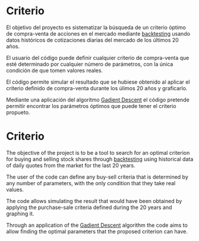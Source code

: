 # Criterio

El objetivo del proyecto es sistematizar la búsqueda de un criterio óptimo de compra-venta de acciones en el mercado mediante [backtesting](https://es.wikipedia.org/wiki/Backtesting) usando datos históricos de cotizaciones diarias del mercado de los últimos 20 años.  

El usuario del código puede definir cualquier criterio de compra-venta que esté determinado por cualquier número de parámetros, con la única condición de que tomen valores reales. 

El código permite simular el resultado que se hubiese obtenido al aplicar el criterio definido de compra-venta durante los úlimos 20 años y graficarlo.

Mediante una aplicación del algoritmo [Gadient Descent](https://en.wikipedia.org/wiki/Gradient_descent) el código pretende permitir encontrar los parámetros óptimos que puede tener el criterio propueto.

# Criterio

The objective of the project is to be a tool to search for an optimal criterion for buying and selling stock shares through [backtesting](https://es.wikipedia.org/wiki/backtesting) using historical data of daily quotes from the market for the last 20 years.

The user of the code can define any buy-sell criteria that is determined by any number of parameters, with the only condition that they take real values.

The code allows simulating the result that would have been obtained by applying the purchase-sale criteria defined during the 20 years and graphing it.

Through an application of the [Gadient Descent](https://en.wikipedia.org/wiki/gradent_descent) algorithm the code aims to allow finding the optimal parameters that the proposed criterion can have.
